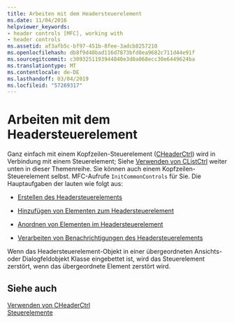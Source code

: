 ```yaml
---
title: Arbeiten mit dem Headersteuerelement
ms.date: 11/04/2016
helpviewer_keywords:
- header controls [MFC], working with
- header controls
ms.assetid: af3afb5c-bf97-451b-8fee-3adcb8257210
ms.openlocfilehash: db8f9d40bad116d7873bfd8ea9682c711d44e91f
ms.sourcegitcommit: c3093251193944840e3d0a068ecc30e6449624ba
ms.translationtype: MT
ms.contentlocale: de-DE
ms.lasthandoff: 03/04/2019
ms.locfileid: "57269317"
---
```

# <a name="working-with-a-header-control"></a>Arbeiten mit dem Headersteuerelement

Ganz einfach mit einem Kopfzeilen-Steuerelement ([CHeaderCtrl](../mfc/reference/cheaderctrl-class.md)) wird in Verbindung mit einem Steuerelement; Siehe [Verwenden von CListCtrl](../mfc/using-clistctrl.md) weiter unten in dieser Themenreihe. Sie können auch einem Kopfzeilen-Steuerelement selbst. MFC-Aufrufe `InitCommonControls` für Sie. Die Hauptaufgaben der lauten wie folgt aus:

- [Erstellen des Headersteuerelements](../mfc/creating-the-header-control.md)

- [Hinzufügen von Elementen zum Headersteuerelement](../mfc/adding-items-to-the-header-control.md)

- [Anordnen von Elementen im Headersteuerelement](../mfc/ordering-items-in-the-header-control.md)

- [Verarbeiten von Benachrichtigungen des Headersteuerelements](../mfc/processing-header-control-notifications.md)

Wenn das Headersteuerelement-Objekt in einer übergeordneten Ansichts- oder Dialogfeldobjekt Klasse eingebettet ist, wird das Steuerelement zerstört, wenn das übergeordnete Element zerstört wird.

## <a name="see-also"></a>Siehe auch

[Verwenden von CHeaderCtrl](../mfc/using-cheaderctrl.md)<br/>
[Steuerelemente](../mfc/controls-mfc.md)
